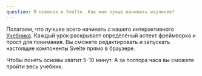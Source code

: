 ```yaml
---
question: Я новичок в Svelte. Как мне лучше начинать изучение?
---
```


Полагаем, что лучшее всего начинать с нашего интерактивного [Учебника](tutorial). Каждый урок раскрывает определёный аспект фреймворка и прост для понимания. Вы сможете редактировать и запускать настоящие компоненты Svelte прямо в браузере.

Чтобы понять основы хватит 5-10 минут. А за полтора часа вы сможете пройти весь учебник.